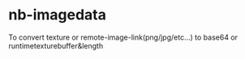 # nb-imagedata

To convert texture or remote-image-link(png/jpg/etc...) to base64 or runtimetexturebuffer&length